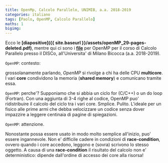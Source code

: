 ```yaml
---
title: OpenMp, Calcolo Parallelo, UNIMIB, a.a. 2018-2019
categories: italiano
tags: [Paolo, OpenMP, Calcolo Parallelo]
maths: 1
bigimg:
---
```



Ecco le **[diapositive]({{ site.baseurl }}/assets/openMP_29-pages-deleted.pdf)**, mentre qui ci sono i 
**[file](https://github.com/4phycs/openmp-ita-2018-19.git)**
 per OpenMP per il corso di Calcolo Parallelo presso il DISCo,
all'Universita' di Milano Bicocca (a.a. 2018-2019). 

`OpenMP`: contesto:

grossolanamente parlando, *OpenMP* si rivolge a chi ha delle CPU **multicore**.
I vari **core** condividono la memoria (**shared memory**) e comunicano tramite essa.


`OpenMP`: perche'?
Supponiamo che si abbia un ciclo for (C/C++) o un do loop (Fortran).
Con una aggiunta di 3-4 righe al codice, OpenMP puo' ridistribuire il calcolo
del ciclo tra i vari core. Smplice. Pulito. L'ideale per un fisico alle prime armi
che debba velocizzare un codice senza dover impazzire a leggere centinaia di pagine di spiegazioni.

`OpenMP`: attenzione.

Nonostante possa essere usato in modo molto semplice all'inizio, puo' essere 
ingannevole. Non e' difficile cadere in condizioni di **race-condition**, ovvero
quando i core accedono, leggono e (sovra) scrivono lo stesso oggetto. A causa
di una **race-condition** il risultato del calcolo non e' deterministico:
dipende dall'ordine di accesso dei core alla risorsa!

 




